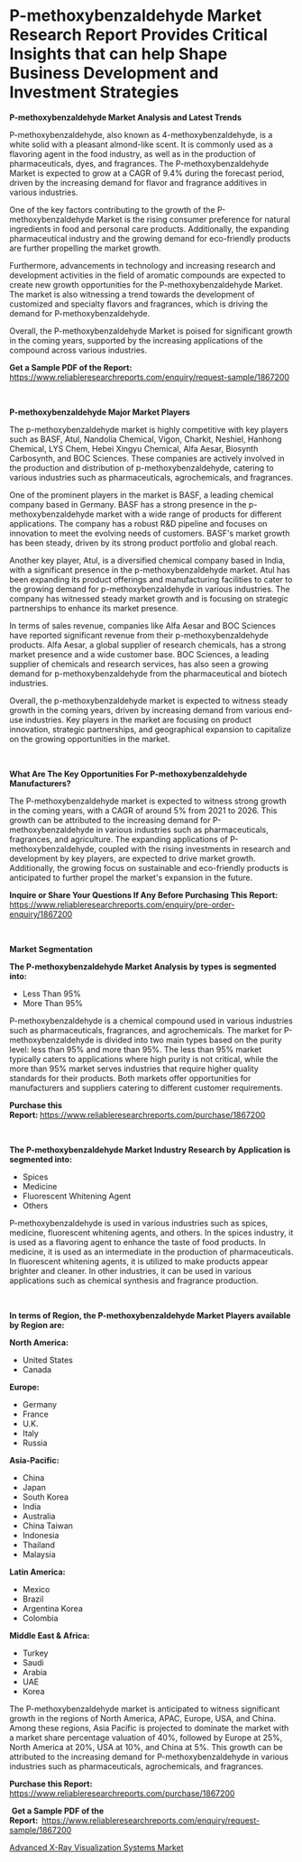 <p><h1>P-methoxybenzaldehyde Market Research Report Provides Critical Insights that can help Shape Business Development and Investment Strategies</h1></p><p><strong>P-methoxybenzaldehyde Market Analysis and Latest Trends</strong></p>
<p><p>P-methoxybenzaldehyde, also known as 4-methoxybenzaldehyde, is a white solid with a pleasant almond-like scent. It is commonly used as a flavoring agent in the food industry, as well as in the production of pharmaceuticals, dyes, and fragrances. The P-methoxybenzaldehyde Market is expected to grow at a CAGR of 9.4% during the forecast period, driven by the increasing demand for flavor and fragrance additives in various industries.</p><p>One of the key factors contributing to the growth of the P-methoxybenzaldehyde Market is the rising consumer preference for natural ingredients in food and personal care products. Additionally, the expanding pharmaceutical industry and the growing demand for eco-friendly products are further propelling the market growth.</p><p>Furthermore, advancements in technology and increasing research and development activities in the field of aromatic compounds are expected to create new growth opportunities for the P-methoxybenzaldehyde Market. The market is also witnessing a trend towards the development of customized and specialty flavors and fragrances, which is driving the demand for P-methoxybenzaldehyde.</p><p>Overall, the P-methoxybenzaldehyde Market is poised for significant growth in the coming years, supported by the increasing applications of the compound across various industries.</p></p>
<p><strong>Get a Sample PDF of the Report:&nbsp;</strong> <a href="https://www.reliableresearchreports.com/enquiry/request-sample/1867200">https://www.reliableresearchreports.com/enquiry/request-sample/1867200</a></p>
<p>&nbsp;</p>
<p><strong>P-methoxybenzaldehyde Major Market Players</strong></p>
<p><p>The p-methoxybenzaldehyde market is highly competitive with key players such as BASF, Atul, Nandolia Chemical, Vigon, Charkit, Neshiel, Hanhong Chemical, LYS Chem, Hebei Xingyu Chemical, Alfa Aesar, Biosynth Carbosynth, and BOC Sciences. These companies are actively involved in the production and distribution of p-methoxybenzaldehyde, catering to various industries such as pharmaceuticals, agrochemicals, and fragrances.</p><p>One of the prominent players in the market is BASF, a leading chemical company based in Germany. BASF has a strong presence in the p-methoxybenzaldehyde market with a wide range of products for different applications. The company has a robust R&D pipeline and focuses on innovation to meet the evolving needs of customers. BASF's market growth has been steady, driven by its strong product portfolio and global reach.</p><p>Another key player, Atul, is a diversified chemical company based in India, with a significant presence in the p-methoxybenzaldehyde market. Atul has been expanding its product offerings and manufacturing facilities to cater to the growing demand for p-methoxybenzaldehyde in various industries. The company has witnessed steady market growth and is focusing on strategic partnerships to enhance its market presence.</p><p>In terms of sales revenue, companies like Alfa Aesar and BOC Sciences have reported significant revenue from their p-methoxybenzaldehyde products. Alfa Aesar, a global supplier of research chemicals, has a strong market presence and a wide customer base. BOC Sciences, a leading supplier of chemicals and research services, has also seen a growing demand for p-methoxybenzaldehyde from the pharmaceutical and biotech industries.</p><p>Overall, the p-methoxybenzaldehyde market is expected to witness steady growth in the coming years, driven by increasing demand from various end-use industries. Key players in the market are focusing on product innovation, strategic partnerships, and geographical expansion to capitalize on the growing opportunities in the market.</p></p>
<p>&nbsp;</p>
<p><strong>What Are The Key Opportunities For P-methoxybenzaldehyde Manufacturers?</strong></p>
<p><p>The P-methoxybenzaldehyde market is expected to witness strong growth in the coming years, with a CAGR of around 5% from 2021 to 2026. This growth can be attributed to the increasing demand for P-methoxybenzaldehyde in various industries such as pharmaceuticals, fragrances, and agriculture. The expanding applications of P-methoxybenzaldehyde, coupled with the rising investments in research and development by key players, are expected to drive market growth. Additionally, the growing focus on sustainable and eco-friendly products is anticipated to further propel the market's expansion in the future.</p></p>
<p><strong>Inquire or Share Your Questions If Any Before Purchasing This Report:</strong> <a href="https://www.reliableresearchreports.com/enquiry/pre-order-enquiry/1867200">https://www.reliableresearchreports.com/enquiry/pre-order-enquiry/1867200</a></p>
<p>&nbsp;</p>
<p><strong>Market Segmentation</strong></p>
<p><strong>The P-methoxybenzaldehyde Market Analysis by types is segmented into:</strong></p>
<p><ul><li>Less Than 95%</li><li>More Than 95%</li></ul></p>
<p><p>P-methoxybenzaldehyde is a chemical compound used in various industries such as pharmaceuticals, fragrances, and agrochemicals. The market for P-methoxybenzaldehyde is divided into two main types based on the purity level: less than 95% and more than 95%. The less than 95% market typically caters to applications where high purity is not critical, while the more than 95% market serves industries that require higher quality standards for their products. Both markets offer opportunities for manufacturers and suppliers catering to different customer requirements.</p></p>
<p><strong>Purchase this Report:&nbsp;</strong><a href="https://www.reliableresearchreports.com/purchase/1867200">https://www.reliableresearchreports.com/purchase/1867200</a></p>
<p>&nbsp;</p>
<p><strong>The P-methoxybenzaldehyde Market Industry Research by Application is segmented into:</strong></p>
<p><ul><li>Spices</li><li>Medicine</li><li>Fluorescent Whitening Agent</li><li>Others</li></ul></p>
<p><p>P-methoxybenzaldehyde is used in various industries such as spices, medicine, fluorescent whitening agents, and others. In the spices industry, it is used as a flavoring agent to enhance the taste of food products. In medicine, it is used as an intermediate in the production of pharmaceuticals. In fluorescent whitening agents, it is utilized to make products appear brighter and cleaner. In other industries, it can be used in various applications such as chemical synthesis and fragrance production.</p></p>
<p>&nbsp;</p>
<p><strong>In terms of Region, the P-methoxybenzaldehyde Market Players available by Region are:</strong></p>
<p>
    <p> <strong> North America: </strong>
        <ul>
            <li>United States</li>
            <li>Canada</li>
        </ul>
        </p> 
    <p> <strong> Europe: </strong>
        <ul>
            <li>Germany</li>
            <li>France</li>
            <li>U.K.</li>
            <li>Italy</li>
            <li>Russia</li>
        </ul>
        </p> 
    <p> <strong> Asia-Pacific: </strong>
        <ul>
            <li>China</li>
            <li>Japan</li>
            <li>South Korea</li>
            <li>India</li>
            <li>Australia</li>
            <li>China Taiwan</li>
            <li>Indonesia</li>
            <li>Thailand</li>
            <li>Malaysia</li>
        </ul>
        </p> 
    <p> <strong> Latin America: </strong>
        <ul>
            <li>Mexico</li>
            <li>Brazil</li>
            <li>Argentina Korea</li>
            <li>Colombia</li>
        </ul>
        </p> 
    <p> <strong> Middle East & Africa: </strong>
        <ul>
            <li>Turkey</li>
            <li>Saudi</li>
            <li>Arabia</li>
            <li>UAE</li>
            <li>Korea</li>
        </ul>
    </p>
    </p>
<p><p>The P-methoxybenzaldehyde market is anticipated to witness significant growth in the regions of North America, APAC, Europe, USA, and China. Among these regions, Asia Pacific is projected to dominate the market with a market share percentage valuation of 40%, followed by Europe at 25%, North America at 20%, USA at 10%, and China at 5%. This growth can be attributed to the increasing demand for P-methoxybenzaldehyde in various industries such as pharmaceuticals, agrochemicals, and fragrances.</p></p>
<p><strong>Purchase this Report: </strong><a href="https://www.reliableresearchreports.com/purchase/1867200">https://www.reliableresearchreports.com/purchase/1867200</a></p>
<p>&nbsp;<strong>Get a Sample PDF of the Report:&nbsp;&nbsp;</strong><a href="https://www.reliableresearchreports.com/enquiry/request-sample/1867200">https://www.reliableresearchreports.com/enquiry/request-sample/1867200</a></p>
<p><strong></strong></p>
<p><p><a href="https://noble-drawer-34c.notion.site/Insights-into-Advanced-X-Ray-Visualization-Systems-Market-Size-Analysing-Market-Share-Trends-and--a57dc8c2a2294a0fb2ef42e3896614ab">Advanced X-Ray Visualization Systems Market</a></p></p>